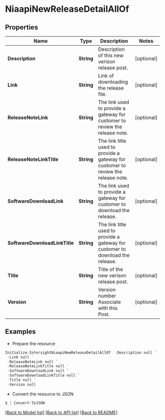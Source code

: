 # NiaapiNewReleaseDetailAllOf
## Properties

Name | Type | Description | Notes
------------ | ------------- | ------------- | -------------
**Description** | **String** | Description of this new verison release post. | [optional] 
**Link** | **String** | Link of downloading the release file. | [optional] 
**ReleaseNoteLink** | **String** | The link used to provide a gateway for customer to review the release note. | [optional] 
**ReleaseNoteLinkTitle** | **String** | The link title used to provide a gateway for customer to review the release note. | [optional] 
**SoftwareDownloadLink** | **String** | The link used to provide a gateway for customer to download the release. | [optional] 
**SoftwareDownloadLinkTitle** | **String** | The link title used to provide a gateway for customer to download the release. | [optional] 
**Title** | **String** | Title of the new verison release post. | [optional] 
**Version** | **String** | Version number Associate with this Post. | [optional] 

## Examples

- Prepare the resource
```powershell
Initialize-IntersightNiaapiNewReleaseDetailAllOf  -Description null `
 -Link null `
 -ReleaseNoteLink null `
 -ReleaseNoteLinkTitle null `
 -SoftwareDownloadLink null `
 -SoftwareDownloadLinkTitle null `
 -Title null `
 -Version null
```

- Convert the resource to JSON
```powershell
$ | Convert-ToJSON
```

[[Back to Model list]](../README.md#documentation-for-models) [[Back to API list]](../README.md#documentation-for-api-endpoints) [[Back to README]](../README.md)

